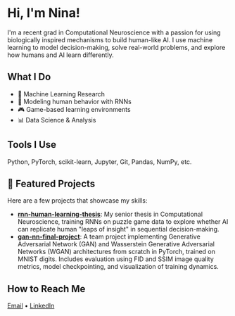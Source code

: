 # Hi, I'm Nina!

I'm a recent grad in Computational Neuroscience with a passion for using biologically inspired mechanisms to build human-like AI. I use machine learning to model decision-making, solve real-world problems, and explore how humans and AI learn differently.

## What I Do
- 🧪 Machine Learning Research
- 🧬 Modeling human behavior with RNNs
- 🎮 Game-based learning environments
- 📊 Data Science & Analysis

## Tools I Use
Python, PyTorch, scikit-learn, Jupyter, Git, Pandas, NumPy, etc.

## 📌 Featured Projects
Here are a few projects that showcase my skills:

- **[rnn-human-learning-thesis](link)**: My senior thesis in Computational Neuroscience, training RNNs on puzzle game data to explore whether AI can replicate human "leaps of insight" in sequential decision-making.
- **[gan-nn-final-project](https://github.com/nina-mizrahi/gan-nn-final-project)**: A team project implementing Generative Adversarial Network (GAN) and Wasserstein Generative Adversarial Networks (WGAN) architectures from scratch in PyTorch, trained on MNIST digits. Includes evaluation using FID and SSIM image quality metrics, model checkpointing, and visualization of training dynamics.

## How to Reach Me
[Email](mailto:nina.leah.mizrahi@gmail.com) • [LinkedIn](https://www.linkedin.com/in/ninamizrahi/)

